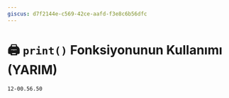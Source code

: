 ```yaml
---
giscus: d7f2144e-c569-42ce-aafd-f3e8c6b56dfc
---
```


# 🖨️ `print()` Fonksiyonunun Kullanımı (YARIM)

`12-00.56.50`
